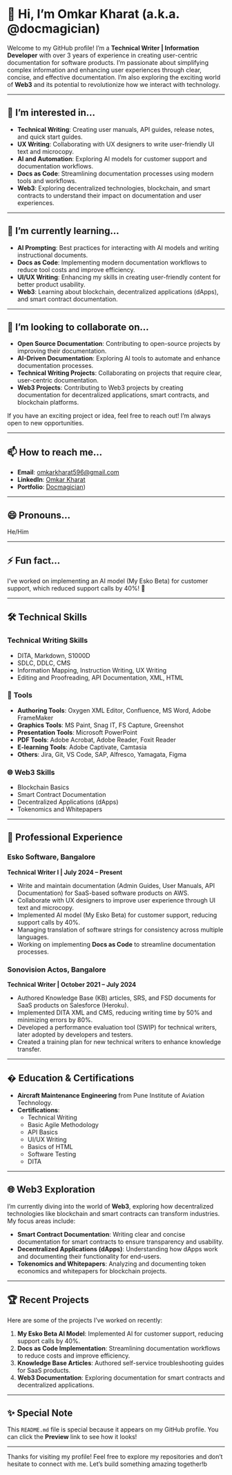 # 👋 Hi, I’m Omkar Kharat (a.k.a. @docmagician)

Welcome to my GitHub profile! I’m a **Technical Writer | Information Developer** with over 3 years of experience in creating user-centric documentation for software products. I’m passionate about simplifying complex information and enhancing user experiences through clear, concise, and effective documentation. I’m also exploring the exciting world of **Web3** and its potential to revolutionize how we interact with technology.

---

## 👀 I’m interested in...
- **Technical Writing**: Creating user manuals, API guides, release notes, and quick start guides.
- **UX Writing**: Collaborating with UX designers to write user-friendly UI text and microcopy.
- **AI and Automation**: Exploring AI models for customer support and documentation workflows.
- **Docs as Code**: Streamlining documentation processes using modern tools and workflows.
- **Web3**: Exploring decentralized technologies, blockchain, and smart contracts to understand their impact on documentation and user experiences.

---

## 🌱 I’m currently learning...
- **AI Prompting**: Best practices for interacting with AI models and writing instructional documents.
- **Docs as Code**: Implementing modern documentation workflows to reduce tool costs and improve efficiency.
- **UI/UX Writing**: Enhancing my skills in creating user-friendly content for better product usability.
- **Web3**: Learning about blockchain, decentralized applications (dApps), and smart contract documentation.

---

## 🤝 I’m looking to collaborate on...
- **Open Source Documentation**: Contributing to open-source projects by improving their documentation.
- **AI-Driven Documentation**: Exploring AI tools to automate and enhance documentation processes.
- **Technical Writing Projects**: Collaborating on projects that require clear, user-centric documentation.
- **Web3 Projects**: Contributing to Web3 projects by creating documentation for decentralized applications, smart contracts, and blockchain platforms.

If you have an exciting project or idea, feel free to reach out! I’m always open to new opportunities.

---

## 📫 How to reach me...
- **Email**: omkarkharat596@gmail.com
- **LinkedIn**: [Omkar Kharat](www.linkedin.com/in/technicalwriteromkar-kharat-2947b7207) 
- **Portfolio**: [Docmagician](https://doc-magician.b12sites.com/index))

---

## 😄 Pronouns...
He/Him

---

## ⚡ Fun fact...
I’ve worked on implementing an AI model (My Esko Beta) for customer support, which reduced support calls by 40%! 🚀

---

## 🛠️ Technical Skills

### **Technical Writing Skills**
- DITA, Markdown, S1000D
- SDLC, DDLC, CMS
- Information Mapping, Instruction Writing, UX Writing
- Editing and Proofreading, API Documentation, XML, HTML

### 🧰 **Tools**
- **Authoring Tools**: Oxygen XML Editor, Confluence, MS Word, Adobe FrameMaker
- **Graphics Tools**: MS Paint, Snag IT, FS Capture, Greenshot
- **Presentation Tools**: Microsoft PowerPoint
- **PDF Tools**: Adobe Acrobat, Adobe Reader, Foxit Reader
- **E-learning Tools**: Adobe Captivate, Camtasia
- **Others**: Jira, Git, VS Code, SAP, Alfresco, Yamagata, Figma

### 🌐 **Web3 Skills**
- Blockchain Basics
- Smart Contract Documentation
- Decentralized Applications (dApps)
- Tokenomics and Whitepapers

---

## 💼 Professional Experience

### **Esko Software, Bangalore**
**Technical Writer I | July 2024 – Present**
- Write and maintain documentation (Admin Guides, User Manuals, API Documentation) for SaaS-based software products on AWS.
- Collaborate with UX designers to improve user experience through UI text and microcopy.
- Implemented AI model (My Esko Beta) for customer support, reducing support calls by 40%.
- Managing translation of software strings for consistency across multiple languages.
- Working on implementing **Docs as Code** to streamline documentation processes.

### **Sonovision Actos, Bangalore**
**Technical Writer | October 2021 – July 2024**
- Authored Knowledge Base (KB) articles, SRS, and FSD documents for SaaS products on Salesforce (Heroku).
- Implemented DITA XML and CMS, reducing writing time by 50% and minimizing errors by 80%.
- Developed a performance evaluation tool (SWIP) for technical writers, later adopted by developers and testers.
- Created a training plan for new technical writers to enhance knowledge transfer.

---

## � Education & Certifications
- **Aircraft Maintenance Engineering** from Pune Institute of Aviation Technology.
- **Certifications**:
  - Technical Writing
  - Basic Agile Methodology
  - API Basics
  - UI/UX Writing
  - Basics of HTML
  - Software Testing
  - DITA

---

## 🌐 Web3 Exploration
I’m currently diving into the world of **Web3**, exploring how decentralized technologies like blockchain and smart contracts can transform industries. My focus areas include:
- **Smart Contract Documentation**: Writing clear and concise documentation for smart contracts to ensure transparency and usability.
- **Decentralized Applications (dApps)**: Understanding how dApps work and documenting their functionality for end-users.
- **Tokenomics and Whitepapers**: Analyzing and documenting token economics and whitepapers for blockchain projects.

---

## 🏆 Recent Projects
Here are some of the projects I’ve worked on recently:
1. **My Esko Beta AI Model**: Implemented AI for customer support, reducing support calls by 40%.
2. **Docs as Code Implementation**: Streamlining documentation workflows to reduce costs and improve efficiency.
3. **Knowledge Base Articles**: Authored self-service troubleshooting guides for SaaS products.
4. **Web3 Documentation**: Exploring documentation for smart contracts and decentralized applications.

---

## ✨ Special Note
This `README.md` file is special because it appears on my GitHub profile. You can click the **Preview** link to see how it looks!

---

Thanks for visiting my profile! Feel free to explore my repositories and don’t hesitate to connect with me. Let’s build something amazing together!b